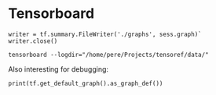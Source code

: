 # Tensorboard

```
writer = tf.summary.FileWriter('./graphs', sess.graph)`
writer.close()

tensorboard --logdir="/home/pere/Projects/tensoref/data/"
```

Also interesting for debugging:

```
print(tf.get_default_graph().as_graph_def())
```